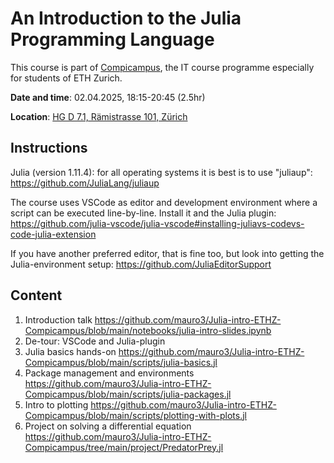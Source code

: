 # An Introduction to the Julia Programming Language

This course is part of [Compicampus](https://ethz.ch/staffnet/en/it-services/catalogue/support-training/it-training/compicampus/details.10605o.html), the IT course programme especially for students of ETH Zurich.

__Date and time__: 02.04.2025, 18:15-20:45 (2.5hr)

__Location__: [HG D 7.1, Rämistrasse 101, Zürich](https://ethz.ch/en/campus/access/zentrum.html)

## Instructions

Julia (version 1.11.4): for all operating systems it is best is to use
"juliaup":
https://github.com/JuliaLang/juliaup

The course uses VSCode as editor and development environment where a
script can be executed line-by-line. Install it and the Julia plugin:
https://github.com/julia-vscode/julia-vscode#installing-juliavs-codevs-code-julia-extension

If you have another preferred editor, that is fine too, but look into
getting the Julia-environment setup:
https://github.com/JuliaEditorSupport

## Content
1) Introduction talk https://github.com/mauro3/Julia-intro-ETHZ-Compicampus/blob/main/notebooks/julia-intro-slides.ipynb
2) De-tour: VSCode and Julia-plugin
3) Julia basics hands-on https://github.com/mauro3/Julia-intro-ETHZ-Compicampus/blob/main/scripts/julia-basics.jl
4) Package management and environments https://github.com/mauro3/Julia-intro-ETHZ-Compicampus/blob/main/scripts/julia-packages.jl
5) Intro to plotting https://github.com/mauro3/Julia-intro-ETHZ-Compicampus/blob/main/scripts/plotting-with-plots.jl
6) Project on solving a differential equation https://github.com/mauro3/Julia-intro-ETHZ-Compicampus/tree/main/project/PredatorPrey.jl
